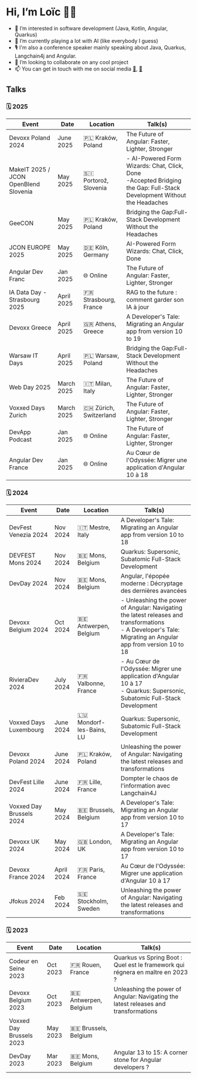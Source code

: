 # Hi, I’m Loïc 👨‍💻
- 👀 I’m interested in software development (Java, Kotlin, Angular, Quarkus) 
- 🌱 I’m currently playing a lot with AI (like everybody I guess)
- 🎙️ I'm also a conference speaker mainly speaking about Java, Quarkus, Langchain4j and Angular.
- 💞️ I’m looking to collaborate on any cool project
- 📫 You can get in touch with me on social media [🏢](https://www.linkedin.com/in/lmagnette/), [🦋](https://bsky.app/profile/lomagnette.bsky.social)

## Talks

### 🗓️ 2025

| Event                                      | Date        | Location             | Talk(s)                                                                 |
|-------------------------------------------|-------------|-----------------------|--------------------------------------------------------------------------|
| Devoxx Poland 2024                        | June 2025   | 🇵🇱 Kraków, Poland       | The Future of Angular: Faster, Lighter, Stronger                        |
| MakeIT 2025 / JCON OpenBlend Slovenia     | May 2025    | 🇸🇮 Portorož, Slovenia   |  - AI-Powered Form Wizards: Chat, Click, Done <br>-Accepted Bridging the Gap: Full-Stack Development Without the Headaches   |
| GeeCON                                    | May 2025    | 🇵🇱 Kraków, Poland       | Bridging the Gap:Full-Stack Development Without the Headaches           |
| JCON EUROPE 2025                          | May 2025    | 🇩🇪 Köln, Germany        |  AI-Powered Form Wizards: Chat, Click, Done                             |
| Angular Dev Franc                         | Jan 2025    | 🌐 Online               | The Future of Angular: Faster, Lighter, Stronger                        |
| IA Data Day - Strasbourg 2025             | April 2025  | 🇫🇷 Strasbourg, France   | RAG to the future : comment garder son IA à jour                        |
| Devoxx Greece                             | April 2025  | 🇬🇷 Athens, Greece       | A Developer's Tale: Migrating an Angular app from version 10 to 19      |
| Warsaw IT Days                            | April 2025  | 🇵🇱 Warsaw, Poland       | Bridging the Gap:Full-Stack Development Without the Headaches           |
| Web Day 2025                              | March 2025  | 🇮🇹 Milan, Italy         | The Future of Angular: Faster, Lighter, Stronger                        |
| Voxxed Days Zurich                        | March 2025  | 🇨🇭 Zürich, Switzerland  | The Future of Angular: Faster, Lighter, Stronger                        |
| DevApp Podcast                            | Jan 2025    | 🌐 Online               | The Future of Angular: Faster, Lighter, Stronger                        |
| Angular Dev France                        | Jan 2025    | 🌐 Online               | Au Cœur de l'Odyssée: Migrer une application d'Angular 10 à 18          |


### 🗓️ 2024

| Event                      | Date         | Location                    | Talk(s)                                                                 |
|---------------------------|--------------|-----------------------------|-------------------------------------------------------------------------|
| DevFest Venezia 2024      | Nov 2024     | 🇮🇹 Mestre, Italy               | A Developer's Tale: Migrating an Angular app from version 10 to 18    |
| DEVFEST Mons 2024         | Nov 2024     | 🇧🇪 Mons, Belgium               | Quarkus: Supersonic, Subatomic Full-Stack Development                  |
| DevDay 2024               | Nov 2024     | 🇧🇪 Mons, Belgium               | Angular, l'épopée moderne : Décryptage des dernières avancées  |
| Devoxx Belgium 2024       | Oct 2024     | 🇧🇪 Antwerpen, Belgium          | - Unleashing the power of Angular: Navigating the latest releases and transformations <br>- A Developer's Tale: Migrating an Angular app from version 10 to 18   |
| RivieraDev 2024           | July 2024    | 🇫🇷 Valbonne, France            | - Au Cœur de l'Odyssée: Migrer une application d'Angular 10 à 17 <br>-  Quarkus: Supersonic, Subatomic Full-Stack Development |
| Voxxed Days Luxembourg    | June 2024    | 🇱🇺 Mondorf-les-Bains, LU       | Quarkus: Supersonic, Subatomic Full-Stack Development                  |
| Devoxx Poland 2024        | June 2024    | 🇵🇱 Kraków, Poland              | Unleashing the power of Angular: Navigating the latest releases and transformations             |
| DevFest Lille 2024        | June 2024    | 🇫🇷 Lille, France               | Dompter le chaos de l'information avec Langchain4J                     |
| Voxxed Day Brussels 2024  | May 2024     | 🇧🇪 Brussels, Belgium           | A Developer's Tale: Migrating an Angular app from version 10 to 17     |
| Devoxx UK 2024            | May 2024     | 🇬🇧 London, UK                  | A Developer's Tale: Migrating an Angular app from version 10 to 17   |
| Devoxx France 2024        | April 2024   | 🇫🇷 Paris, France               | Au Cœur de l'Odyssée: Migrer une application d'Angular 10 à 17   |
| Jfokus 2024               | Feb 2024     | 🇸🇪 Stockholm, Sweden           | Unleashing the power of Angular: Navigating the latest releases and transformations |


### 🗓️ 2023

| Event                     | Date         | Location             | Talk(s)              |
|--------------------------|--------------|----------------------|----------------------|
| Codeur en Seine 2023     | Oct 2023     | 🇫🇷 Rouen, France        | Quarkus vs Spring Boot : Quel est le framework qui régnera en maître en 2023 ?           |
| Devoxx Belgium 2023      | Oct 2023     | 🇧🇪 Antwerpen, Belgium   | Unleashing the power of Angular: Navigating the latest releases and transformations            |
| Voxxed Day Brussels 2023 | May 2023     | 🇧🇪 Brussels, Belgium    |             |
| DevDay 2023              | Mar 2023     | 🇧🇪 Mons, Belgium        | Angular 13 to 15: A corner stone for Angular developers ?            |


